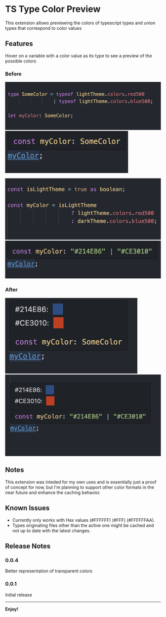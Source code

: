 # TS Type Color Preview

This extension allows previewing the colors of typescript types and union types that correspond to color values

## Features

Hover on a variable with a color value as its type to see a preview of the possible colors

### Before

![type before 1](./assets/type-before-1.png)
![hover before 1](./assets/hover-before-1.png)

![type before 2](./assets/type-before-2.png)
![hover before 2](./assets/hover-before-2.png)

### After

![hover after 1](./assets/hover-after-1.png)
![hover after 2](./assets/hover-after-2.png)

## Notes

This extension was inteded for my own uses and is essentially just a proof of concept for now, but I'm planning to support other color formats in the near future and enhance the caching behavior.

## Known Issues

- Currently only works with Hex values (#FFFFFF) (#FFF) (#FFFFFFAA).
- Types originating files other than the active one might be cached and not up to date with the latest changes.

## Release Notes

### 0.0.4

Better representation of transparent colors

### 0.0.1

Initial release

---

**Enjoy!**
